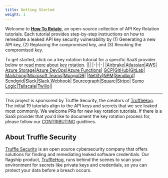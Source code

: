 ```yaml
---
title: Getting Started
weight: 1
---
```


Welcome to [**How To Rotate**](https://github.com/trufflesecurity/how-to-rotate), an open-source collection of API Key Rotation tutorials. Each tutorial provides step-by-step instructions on how to remediate a leaked API key security vulnerability by (1) Generating a new API key, (2) Replacing the compromised key, and (3) Revoking the compromised key.

To get started, click on a key rotation tutorial for a specific SaaS provider below or [read more about key rotation](/docs/introduction/key-rotation-101).
|||
|-|-|-|
|[Airbrake](/docs/tutorials/airbrake)|[Atlassian](/docs/tutorials/atlassian)|[AWS](/docs/tutorials/aws)|
[Azure Storage](/docs/tutorials/azure)|[Azure DevOps](/docs/tutorials/azuredevops)|[Azure Functions](/docs/tutorials/azurefunctionkey)|
[GCP](/docs/tutorials/gcp)|[GitHub](/docs/tutorials/github)|[GitLab](/docs/tutorials/gitlab)|
[Mailchimp](/docs/tutorials/mailchimp)|[Microsoft Teams](/docs/tutorials/microsoftteams)|[MongoDB](/docs/tutorials/mongo)|
|[Netlify](/docs/tutorials/netlify)|[NPM](/docs/tutorials/npm)|[Sendbird](/docs/tutorials/sendbird)|
[Sendgrid](/docs/tutorials/sendgrid)|[Slack](/docs/tutorials/slack)|[Slack Webhook](/docs/tutorials/slack-webhook)|
[Sourcegraph](/docs/tutorials/sourcegraph)|[Square](/docs/tutorials/square)|[Stripe](/docs/tutorials/stripe)|
[Sumo Logic](/docs/tutorials/sumologic)|[Tailscale](/docs/tutorials/tailscale)|[Twilio](/docs/tutorials/twilio)||

---

This project is sponsored by Truffle Security, the creators of [TruffleHog](https://github.com/trufflesecurity/trufflehog). The initial 19 tutorials align to the API keys and secrets that we see leaked most commonly. We welcome PRs for new key rotation tutorials. If there is a SaaS provider that you'd like to document the key rotation process for, please follow our [CONTRIBUTING](https://github.com/trufflesecurity/how-to-rotate/blob/main/CONTRIBUTING.md) guidlines.

## About Truffle Security

[Truffle Security](https://trufflesecurity.com) is an open source cybersecurity company that offers solutions for finding and remediating leaked software credentials. Our flagship product, [TruffleHog](https://github.com/trufflesecurity/trufflehog), runs behind the scenes to scan your environment for secrets like private keys and credentials, so you can protect your data before a breach occurs.
